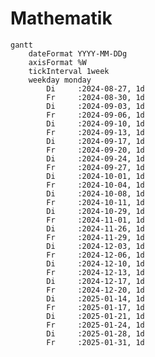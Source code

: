 <!--
author: Jan Müller

titel: Mathematik Bildungsgang zur Berufsvorbereitung

icon: assets/BSO_LOGO_1.png

email:  Jan.Mueller4@schule.hessen.de

version:  0.1.0

language: Deutsch

narrator: Deutsch Female

comment:

link:     https://cdn.jsdelivr.net/chartist.js/latest/chartist.min.css

script:   https://cdn.jsdelivr.net/chartist.js/latest/chartist.min.js

import: https://raw.githubusercontent.com/liaScript/mermaid_template/master/README.md

-->

# Mathematik

```@mermaid
gantt
    dateFormat YYYY-MM-DDg
    axisFormat %W
    tickInterval 1week
    weekday monday
        Di     :2024-08-27, 1d
        Fr     :2024-08-30, 1d
        Di     :2024-09-03, 1d
        Fr     :2024-09-06, 1d
        Di     :2024-09-10, 1d
        Fr     :2024-09-13, 1d
        Di     :2024-09-17, 1d
        Fr     :2024-09-20, 1d
        Di     :2024-09-24, 1d
        Fr     :2024-09-27, 1d
        Di     :2024-10-01, 1d
        Fr     :2024-10-04, 1d
        Di     :2024-10-08, 1d
        Fr     :2024-10-11, 1d
        Di     :2024-10-29, 1d
        Fr     :2024-11-01, 1d
        Di     :2024-11-26, 1d
        Fr     :2024-11-29, 1d
        Di     :2024-12-03, 1d
        Fr     :2024-12-06, 1d
        Di     :2024-12-10, 1d
        Fr     :2024-12-13, 1d
        Di     :2024-12-17, 1d
        Fr     :2024-12-20, 1d
        Di     :2025-01-14, 1d
        Fr     :2025-01-17, 1d
        Di     :2025-01-21, 1d
        Fr     :2025-01-24, 1d
        Di     :2025-01-28, 1d
        Fr     :2025-01-31, 1d
```
